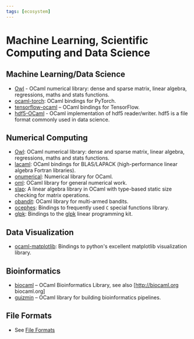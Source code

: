 ```yaml
---
tags: [ecosystem]
---
```


# Machine Learning, Scientific Computing and Data Science

## Machine Learning/Data Science

* [Owl](https://github.com/ryanrhymes/owl)  - OCaml numerical library: dense and sparse matrix, linear algebra, regressions, maths and stats functions.
* [ocaml-torch](https://github.com/LaurentMazare/ocaml-torch): OCaml bindings for PyTorch.
* [tensorflow-ocaml](https://github.com/LaurentMazare/tensorflow-ocaml)  – OCaml bindings for TensorFlow.
* [hdf5-OCaml](https://github.com/vbrankov/hdf5-ocaml)  - OCaml implementation of hdf5 reader/writer. hdf5 is a file format commonly used in data science.

## Numerical Computing

* [Owl](https://github.com/ryanrhymes/owl):
OCaml numerical library: dense and sparse matrix, linear algebra, regressions, maths and stats functions.
* [lacaml](https://mmottl.github.io/lacaml/):
OCaml bindings for BLAS/LAPACK (high-performance linear algebra Fortran libraries).
* [onumerical](https://github.com/cheshire/onumerical):
Numerical library for OCaml.
* [oml](https://github.com/hammerlab/oml):
OCaml library for general numerical work.
* [slap](https://github.com/akabe/slap):
A linear algebra library in OCaml with type-based static size checking for matrix operations.
* [obandit](http://freux.fr/oss/obandit.html):
OCaml library for multi-armed bandits.
* [ocephes](https://github.com/rleonid/ocephes):
Bindings to frequently used `C` special functions library.
* [glpk](https://github.com/smimram/ocaml-glpk):
Bindings to the [glpk](http://www.gnu.org/software/glpk/glpk.html) linear programming kit.

## Data Visualization

* [ocaml-matplotlib](https://github.com/LaurentMazare/ocaml-matplotlib):
Bindings to python's excellent matplotlib visualization library.

## Bioinformatics

* [biocaml](https://github.com/biocaml/biocaml)  – OCaml Bioinformatics Library, see also [http://biocaml.org biocaml.org]
* [guizmin](https://github.com/pveber/guizmin)  – OCaml library for building bioinformatics pipelines.

## File Formats
* See [File Formats](file_formats.md#data-science)
